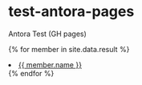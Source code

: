 # test-antora-pages
Antora Test (GH pages)

{% for member in site.data.result %}
  <li>
    <a href="https://github.com/{{ member.github }}">
      {{ member.name }}
    </a>
  </li>
{% endfor %}


